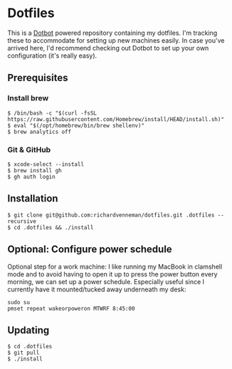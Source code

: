 # Dotfiles

This is a [Dotbot](https://github.com/anishathalye/dotbot) powered repository containing my dotfiles. I'm tracking these to accommodate for setting up new machines easily. In case you've arrived here, I'd recommend checking out Dotbot to set up your own configuration (it's really easy).

## Prerequisites

### Install brew

```
$ /bin/bash -c "$(curl -fsSL https://raw.githubusercontent.com/Homebrew/install/HEAD/install.sh)"
$ eval "$(/opt/homebrew/bin/brew shellenv)"
$ brew analytics off
```

### Git & GitHub

```
$ xcode-select --install
$ brew install gh
$ gh auth login
```

## Installation

```
$ git clone git@github.com:richardvenneman/dotfiles.git .dotfiles --recursive
$ cd .dotfiles && ./install
```

## Optional: Configure power schedule
Optional step for a work machine: I like running my MacBook in clamshell mode and to avoid having to open it up to press the power button every morning, we can set up a power schedule. Especially useful since I currently have it mounted/tucked away underneath my desk:

```
sudo su
pmset repeat wakeorpoweron MTWRF 8:45:00
```

## Updating

```
$ cd .dotfiles
$ git pull
$ ./install
```
